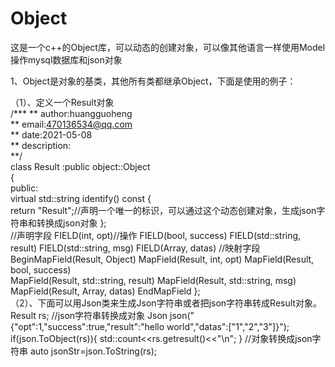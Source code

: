 # Object
这是一个c++的Object库，可以动态的创建对象，可以像其他语言一样使用Model操作mysql数据库和json对象  
  
1、Object是对象的基类，其他所有类都继承Object，下面是使用的例子：  
  
 （1）、定义一个Result对象  
  /*** 
	**	author:huangguoheng  
	**	email:470136534@qq.com  
	**	date:2021-05-08  
	**	description:  
	**/  
	class Result :public object::Object  
	{  
	public:  
		virtual std::string identify() const {  
			return "Result";//声明一个唯一的标识，可以通过这个动态创建对象，生成json字符串和转换成json对象
		};		
		//声明字段
		FIELD(int, opt)//操作
		FIELD(bool, success) 
		FIELD(std::string, result) 
		FIELD(std::string, msg) 
		FIELD(Array, datas)
		//映射字段
		BeginMapField(Result, Object)
		MapField(Result, int, opt)
		MapField(Result, bool, success)		
		MapField(Result, std::string, result)
		MapField(Result, std::string, msg)
		MapField(Result, Array, datas)
		EndMapField
	};  
  （2）、下面可以用Json类来生成Json字符串或者把json字符串转成Result对象。
      	Result rs;
	//json字符串转换成对象
	Json json("{\"opt\":1,\"success\":true,\"result\":\"hello world\",\"datas\":[\"1\",\"2\",\"3\"]}");        
        if(json.ToObject(rs)){
            std::count<<rs.getresult()<<"\n";
        }
        //对象转换成json字符串
        auto jsonStr=json.ToString(rs);
      
  
  
  
